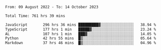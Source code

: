
<!--START_SECTION:waka-->

```txt
From: 09 August 2022 - To: 14 October 2023

Total Time: 761 hrs 39 mins

JavaScript       296 hrs 36 mins █████████▓░░░░░░░░░░░░░░░   38.94 %
TypeScript       177 hrs 1 min   █████▓░░░░░░░░░░░░░░░░░░░   23.24 %
AL               107 hrs 1 min   ███▓░░░░░░░░░░░░░░░░░░░░░   14.05 %
Python           42 hrs 55 mins  █▒░░░░░░░░░░░░░░░░░░░░░░░   05.64 %
Markdown         37 hrs 46 mins  █▒░░░░░░░░░░░░░░░░░░░░░░░   04.96 %
```

<!--END_SECTION:waka-->











